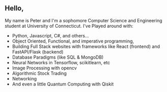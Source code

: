 ## Hello, 

My name is Peter and I'm a sophomore Computer Science and Engineering student at University of Connecticut. I've Played around with:

* Python, Javascript, C#, and others...
* Object Oriented, Functional, and imperative programming,
* Building Full Stack websites with frameworks like React (frontend) and FastAPI/Flask (backend)
* Database Paradigms (like SQL & MongoDB)
* Neural Networks in Tensorflow, scikitlearn, etc
* Image Processing with opencv
* Algorithmic Stock Trading 
* Networking 
* And even a little Quantum Computing with Qiskit





